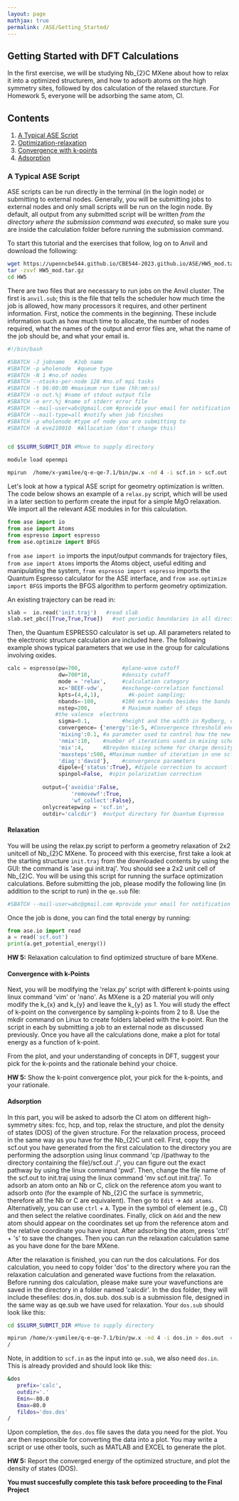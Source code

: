 ```yaml
---
layout: page
mathjax: true
permalink: /ASE/Getting_Started/
---
```

## Getting Started with DFT Calculations ##

In the first exercise, we will be studying Nb_{2}C MXene about how to relax it into a optimized structurem, and how to adsorb atoms on the high symmetry sites, followed by dos calculation of the relaxed sturcture. For Homework 5, everyone will be adsorbing the same atom, Cl. 

## Contents ##

1. [A Typical ASE Script](#a-typical-ase-script)
2. [Optimization-relaxation](#optimization)
3. [Convergence with k-points](#convergence-with-k-points)
4. [Adsorption](#adsorption)


<a name='a-typical-ase-script'></a>

### A Typical ASE Script ###

ASE scripts can be run directly in the terminal (in the login node) or submitting to external nodes. Generally, you will be submitting jobs to external nodes and only small scripts will be run on the login node. By default, all output from any submitted script will be written *from the directory where the submission command was executed*, so make sure you are inside the calculation folder before running the submission command.

To start this tutorial and the exercises that follow, log on to Anvil and download the following:
```bash
wget https://upenncbe544.github.io/CBE544-2023.github.io/ASE/HW5_mod.tar.gz
tar -zxvf HW5_mod.tar.gz
cd HW5
```

There are two files that are necessary to run jobs on the Anvil cluster. The first is `anvil.sub`; this is the file that tells the scheduler how much time the job is allowed, how many processors it requires, and other pertinent information. First, notice the comments in the beginning. These include information such as how much time to allocate, the number of nodes required, what the names of the output and error files are, what the name of the job should be, and what your email is. 

```bash
#!/bin/bash

#SBATCH -J jobname   #Job name
#SBATCH -p wholenode  #queue type
#SBATCH -N 1 #no.of nodes
#SBATCH --ntasks-per-node 128 #no.of mpi tasks
#SBATCH -t 96:00:00 #maximum run time (hh:mm:ss)
#SBATCH -o out.%j #name of stdout output file
#SBATCH -e err.%j #name of stderr error file
#SBATCH --mail-user=abc@gmail.com #provide your email for notification
#SBATCH --mail-type=all #notify when job finishes
#SBATCH -p wholenode #type of node you are submitting to
#SBATCH -A eve210010  #Allocation (don't change this)


cd $SLURM_SUBMIT_DIR #Move to supply directory

module load openmpi

mpirun  /home/x-yamilee/q-e-qe-7.1/bin/pw.x -nd 4 -i scf.in > scf.out
```

Let's look at how a typical ASE script for geometry optimization is written. The code below shows an example of a `relax.py` script, which will be used in a later section to perform create the input for a simple MgO relaxation. We import all the relevant ASE modules in for this calculation.

```python
from ase import io
from ase import Atoms
from espresso import espresso
from ase.optimize import BFGS
```

`from ase import io` imports the input/output commands for trajectory files, `from ase import Atoms` imports the Atoms object, useful editing and manipulating the system, `from espresso import espresso` imports the Quantum Espresso calculator for the ASE interface, and `from ase.optimize import BFGS` imports the BFGS algorithm to perform geometry optimization.

An existing trajectory can be read in:

```python
slab =  io.read('init.traj')   #read slab
slab.set_pbc([True,True,True])   #set periodic boundaries in all directions to true
```

Then, the Quantum ESPRESSO calculator is set up. All parameters related to the electronic structure calculation are included here. The following example shows typical parameters that we use in the group for calculations involving oxides.

```python
calc = espresso(pw=700,             #plane-wave cutoff
                dw=700*10,          #density cutoff
                mode = 'relax',     #calculation category
                xc='BEEF-vdw',      #exchange-correlation functional
                kpts=(4,4,1),	      #k-point sampling;
                nbands=-100,        #100 extra bands besides the bands needed to hold
                nstep=200,          # Maximum number of steps
               #the valence  electrons
                sigma=0.1,          #height and the width in Rydberg, of the energy step for reciprocal vectors
                convergence= {'energy':1e-5, #Convergence threshold energy in Rydberg
                'mixing':0.1, #a parameter used to control how the new input for an iteration is mixed with the old input to help the calculation converge
                'nmix':10,    #number of iterations used in mixing scheme
                'mix':4,      #Broyden mixing scheme for charge density
                'maxsteps':500, #Maximum number of iteration in one scf calculation
                'diag':'david'},    #convergence parameters
                dipole={'status':True}, #dipole correction to account for periodicity in z
                spinpol=False,  #spin polarization correction
               
	       output={'avoidio':False,
                    'removewf':True,
                    'wf_collect':False},
	       onlycreatepwinp = 'scf.in',
	       outdir='calcdir')  #output directory for Quantum Espresso
```

<a name='optimization'></a>

#### Relaxation ####
You will be using the relax.py script to perform a geometry relaxation of 2x2 unitcell of Nb_{2}C MXene. To proceed with this exercise, first take a look at the starting structure `init.traj` from the downloaded contents by using the GUI: the command is 'ase gui init.traj'. You should see a 2x2 unit cell of Nb_{2}C. You will be using this script for running the surface optimization calculations. Before submitting the job, please modify the following line (in addition to the script to run) in the `qe.sub` file:

```bash
#SBATCH --mail-user=abc@gmail.com #provide your email for notification
```

Once the job is done, you can find the total energy by running:

```python
from ase.io import read
a = read('scf.out')
print(a.get_potential_energy())
```
**HW 5:** Relaxation calculation to find optimized structure of bare MXene.

<a name='convergence-with-k-points'></a>

#### Convergence with k-Points ####
Next, you will be modifying the 'relax.py' script with different k-points using linux command 'vim' or 'nano'. As MXene is a 2D material you will only modify the k_{x} and k_{y} and leave the k_{y} as 1. You will study the effect of k-point on the convergence by sampling k-points from 2 to 8. Use the mkdir command on Linux to create folders labeled with the k-point. Run the script in each by submitting a job to an external node as discussed previously. Once you have all the calculations done, make a plot for total energy as a function of k-point.

From the plot, and your understanding of concepts in DFT, suggest your pick for the k-points and the rationale behind your choice.

**HW 5:** Show the k-point convergence plot, your pick for the k-points, and your rationale.

<a name='adsorption'></a>
#### Adsorption ####
In this part, you will be asked to adsorb the Cl atom on different high-symmetry sites: fcc, hcp, and top, relax the structure, and plot the density of states (DOS) of the given structure. For the relaxation process, proceed in the same way as you have for the Nb_{2}C unit cell. 
First, copy the scf.out you have generated from the first calculation to the directory you are performing the adsorption using linux command 'cp /(pathway to the directory containing the file)/scf.out ./', you can figure out the exact pathway by using the linux command 'pwd'. Then, change the file name of the scf.out to init.traj using the linux command 'mv scf.out init.traj'. To adsorb an atom onto an Nb or C, click on the reference atom you want to adsorb onto (for the example of Nb_{2}C the surface is symmetric, therefore all the Nb or C are equivalent). Then go to `Edit` -> `Add atoms`. Alternatively, you can use `ctrl` + `A`. Type in the symbol of element (e.g., Cl) and then select the relative coordinates. Finally, click on `Add` and the new atom should appear on the coordinates set up from the reference atom and the relative coordinate you have input. After adsorbing the atom, press 'ctrl' + 's' to save the changes. Then you can run the relaxation calculation same as you have done for the bare MXene.

After the relaxation is finished, you can run the dos calculations.
For dos calculation, you need to copy folder 'dos' to the directory where you ran the relaxation calculation and generated wave fuctions from the relaxation. Before running dos calculation, please make sure your wavefunctions are saved in the directory in a folder named 'calcdir'. In the dos folder, they will include thesefiles: dos.in, dos.sub. 
dos.sub is a submission file, designed in the same way as qe.sub we have used for relaxation. Your `dos.sub` should look like this:

```bash
cd $SLURM_SUBMIT_DIR #Move to supply directory

mpirun /home/x-yamilee/q-e-qe-7.1/bin/pw.x -nd 4 -i dos.in > dos.out  #DOS calculations
/
```
Note, in addition to `scf.in` as the input into `qe.sub`, we also need `dos.in`. This is already provided and should look like this:

```bash
&dos
   prefix='calc',
   outdir='.'
   Emin=-80.0
   Emax=80.0
   fildos='dos.dos'
/
```

Upon completion, the `dos.dos` file saves the data you need for the plot. You are then responsible for converting the data into a plot. You may write a script or use other tools, such as MATLAB and EXCEL to generate the plot.

**HW 5:** Report the converged energy of the optimized structure, and plot the density of states (DOS). 

**You must succesfully complete this task before proceeding to the Final Project**



